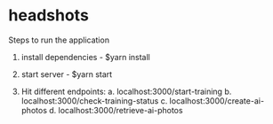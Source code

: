 # headshots

Steps to run the application

1. install dependencies - $yarn install
2. start server - $yarn start

3. Hit different endpoints:
  a. localhost:3000/start-training
  b. localhost:3000/check-training-status
  c. localhost:3000/create-ai-photos
  d. localhost:3000/retrieve-ai-photos
